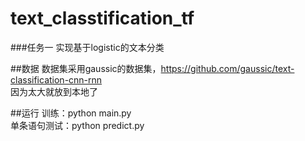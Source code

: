 # text_classtification_tf
###任务一
实现基于logistic的文本分类

##数据
数据集采用gaussic的数据集，https://github.com/gaussic/text-classification-cnn-rnn<br />
因为太大就放到本地了

##运行
训练：python main.py<br />
单条语句测试：python predict.py <br />
